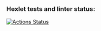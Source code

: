 ### Hexlet tests and linter status:
[![Actions Status](https://github.com/Rost-is-love/frontend-project-lvl4/workflows/hexlet-check/badge.svg)](https://github.com/Rost-is-love/frontend-project-lvl4/actions)